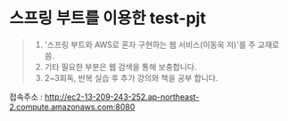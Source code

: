 # 스프링 부트를 이용한 test-pjt

> 1. '스프링 부트와 AWS로 혼자 구현하는 웹 서비스(이동욱 저)'를 주 교재로 씀.
> 2. 기타 필요한 부분은 웹 검색을 통해 보충합니다.
> 3. 2~3회독, 반복 실습 후 추가 강의와 책을 공부 합니다.

접속주소 : http://ec2-13-209-243-252.ap-northeast-2.compute.amazonaws.com:8080
